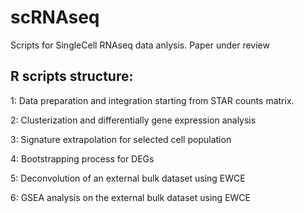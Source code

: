 # scRNAseq

Scripts for SingleCell RNAseq data anlysis.
Paper under review

## R scripts structure:

1: Data preparation and integration starting from STAR counts matrix.

2: Clusterization and differentially gene expression analysis

3: Signature extrapolation for selected cell population

4: Bootstrapping process for DEGs

5: Deconvolution of an external bulk dataset using EWCE

6: GSEA analysis on the external bulk dataset using EWCE

